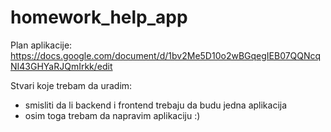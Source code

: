 # homework_help_app

Plan aplikacije: https://docs.google.com/document/d/1bv2Me5D10o2wBGqegIEB07QQNcqNI43GHYaRJQmIrkk/edit

Stvari koje trebam da uradim:
- smisliti da li backend i frontend trebaju da budu jedna aplikacija
- osim toga trebam da napravim aplikaciju :)
